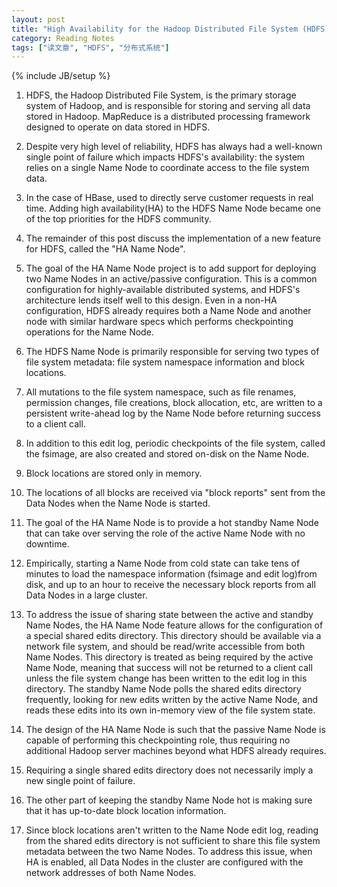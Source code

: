 ```yaml
---
layout: post
title: "High Availability for the Hadoop Distributed File System (HDFS)"
category: Reading Notes 
tags: ["读文章", "HDFS", "分布式系统"]
---
```

{% include JB/setup %}

1. HDFS, the Hadoop Distributed File System, is the primary storage system of Hadoop, and is responsible for storing and serving all data stored in Hadoop. MapReduce is a distributed processing framework designed to operate on data stored in HDFS.

2. Despite very high level of reliability, HDFS has always had a well-known single point of failure which impacts HDFS's availability: the system relies on a single Name Node to coordinate access to the file system data.

3. In the case of HBase, used to directly serve customer requests in real time. Adding high availability(HA) to the HDFS Name Node became one of the top priorities for the HDFS community.

4. The remainder of this post discuss the implementation of a new feature for HDFS, called the "HA Name Node".

5. The goal of the HA Name Node project is to add support for deploying two Name Nodes in an active/passive configuration. This is a common configuration for highly-available distributed systems, and HDFS's architecture lends itself well to this design. Even in a non-HA configuration, HDFS already requires both a Name Node and another node with similar hardware specs which performs checkpointing operations for the Name Node.

6. The HDFS Name Node is primarily responsible for serving two types of file system metadata: file system namespace information and block locations.

7. All mutations to the file system namespace, such as file renames, permission changes, file creations, block allocation, etc, are written to a persistent write-ahead log by the Name Node before returning success to a client call. 

8. In addition to this edit log, periodic checkpoints of the file system, called the fsimage, are also created and stored on-disk on the Name Node. 

9. Block locations are stored only in memory.

10. The locations of all blocks are received via "block reports" sent from the Data Nodes when the Name Node is started.

11. The goal of the HA Name Node is to provide a hot standby Name Node that can take over serving the role of the active Name Node with no downtime.

12. Empirically, starting a Name Node from cold state can take tens of minutes to load the namespace information (fsimage and edit log)from disk, and up to an hour to receive the necessary block reports from all Data Nodes in a large cluster.

13. To address the issue of sharing state between the active and standby Name Nodes, the HA Name Node feature allows for the configuration of a special shared edits directory. This directory should be available via a network file system, and should be read/write accessible from both Name Nodes. This directory is treated as being required by the active Name Node, meaning that success will not be returned to a client call unless the file system change has been written to the edit log in this directory. The standby Name Node polls the shared edits directory frequently, looking for new edits written by the active Name Node, and reads these edits into its own in-memory view of the file system state.

14. The design of the HA Name Node is such that the passive Name Node is capable of performing this checkpointing role, thus requiring no additional Hadoop server machines beyond what HDFS already requires.

15. Requiring a single shared edits directory does not necessarily imply a new single point of failure.

16. The other part of keeping the standby Name Node hot is making sure that it has up-to-date block location information. 

17. Since block locations aren't written to the Name Node edit log, reading from the shared edits directory is not sufficient to share this file system metadata between the two Name Nodes. To address this issue, when HA is enabled, all Data Nodes in the cluster are configured with the network addresses of both Name Nodes.
